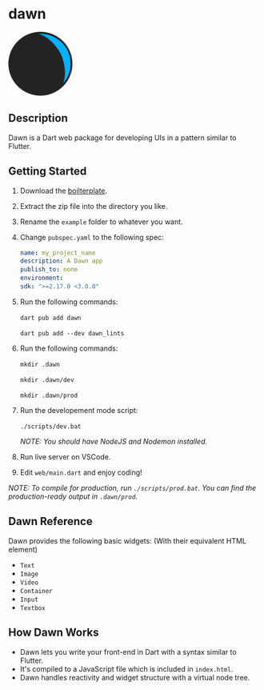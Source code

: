 # dawn

<img src="./example/web/assets/logo.svg" width="128px" height="128px">

## Description

Dawn is a Dart web package for developing UIs in a pattern similar to Flutter.

## Getting Started

1. Download the [boilterplate](https://downgit.github.io/#/home?url=https://github.com/Hawmex/dawn/tree/main/example).
2. Extract the zip file into the directory you like.
3. Rename the `example` folder to whatever you want.
4. Change `pubspec.yaml` to the following spec:

   ```yaml
   name: my_project_name
   description: A Dawn app
   publish_to: none
   environment:
   sdk: ">=2.17.0 <3.0.0"
   ```

5. Run the following commands:

   `dart pub add dawn`

   `dart pub add --dev dawn_lints`

6. Run the following commands:

   `mkdir .dawn`

   `mkdir .dawn/dev`

   `mkdir .dawn/prod`

7. Run the developement mode script:

   `./scripts/dev.bat`

   _NOTE: You should have NodeJS and Nodemon installed._

8. Run live server on VSCode.

9. Edit `web/main.dart` and enjoy coding!

_NOTE: To compile for production, run `./scripts/prod.bat`. You can find the production-ready output in `.dawn/prod`._

## Dawn Reference

Dawn provides the following basic widgets: (With their equivalent HTML element)

- `Text`
- `Image`
- `Video`
- `Container`
- `Input`
- `Textbox`

## How Dawn Works

- Dawn lets you write your front-end in Dart with a syntax similar to Flutter.
- It's compiled to a JavaScript file which is included in `index.html`.
- Dawn handles reactivity and widget structure with a virtual node tree.
